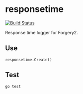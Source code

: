 # responsetime

[![Build Status](https://secure.travis-ci.org/goforgery/responsetime.png?branch=master)](http://travis-ci.org/goforgery/responsetime)

Response time logger for Forgery2.

## Use

    responsetime.Create()

## Test

    go test
